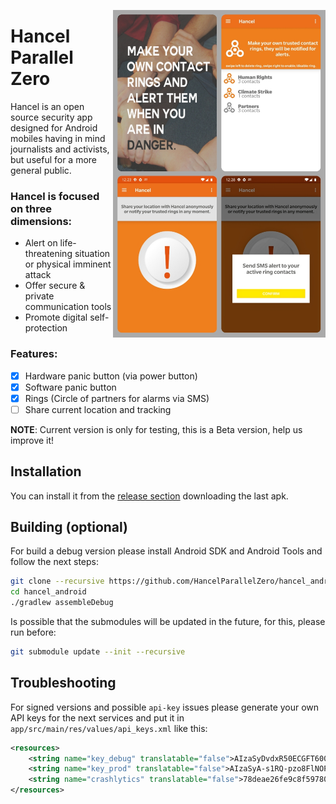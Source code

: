 <a href="https://github.com/HancelParallelZero/hancel_android/blob/master/screenshots/collage.jpg" target="_blank"><img src="https://raw.githubusercontent.com/HancelParallelZero/hancel_android/master/screenshots/collage.jpg" align="right" width="340" ></a>

# Hancel Parallel Zero

Hancel is an open source security app designed for Android mobiles having in mind journalists and activists, but useful for a more general public.

### Hancel is focused on three dimensions:

- Alert on life-threatening situation or physical imminent attack
- Offer secure & private communication tools
- Promote digital self-protection

### Features:

- [X] Hardware panic button (via power button)
- [X] Software panic button
- [X] Rings (Circle of partners for alarms via SMS)
- [ ] Share current location and tracking

**NOTE**: Current version is only for testing, this is a Beta version, help us improve it!

## Installation

You can install it from the [release section](https://github.com/HancelParallelZero/hancel_android/releases) downloading the last apk.

## Building (optional)

For build a debug version please install Android SDK and Android Tools and follow the next steps:

``` bash
git clone --recursive https://github.com/HancelParallelZero/hancel_android.git
cd hancel_android
./gradlew assembleDebug
```
Is possible that the submodules will be updated in the future, for this, please run before:

``` bash
git submodule update --init --recursive
```

## Troubleshooting

For signed versions and possible `api-key` issues please generate your own API keys for the next services and put it in `app/src/main/res/values/api_keys.xml` like this:

```xml
<resources>
    <string name="key_debug" translatable="false">AIzaSyDvdxR50ECGFT600000000000000000000</string>
    <string name="key_prod" translatable="false">AIzaSyA-s1RQ-pzo8FlNOPkrVn1qy0000000000</string>
    <string name="crashlytics" translatable="false">78deae26fe9c8f597807a086900000000000000</string>
</resources>
```


